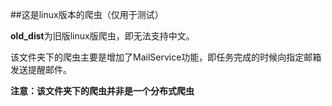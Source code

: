 ##这是linux版本的爬虫（仅用于测试）

**old_dist**为旧版linux版爬虫，即无法支持中文。

该文件夹下的爬虫主要是增加了MailService功能，即任务完成的时候向指定邮箱发送提醒邮件。

**注意：该文件夹下的爬虫并非是一个分布式爬虫**